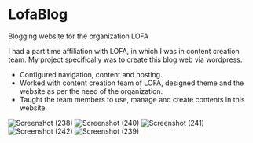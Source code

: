 # LofaBlog
Blogging website for the organization LOFA

I had a part time affiliation with LOFA, in which I was in content creation team. My project specifically was to create this blog web via wordpress.

- Configured navigation, content and hosting.
- Worked with content creation team of LOFA, designed theme and the website as per the need of the organization.
- Taught the team members to use, manage and create contents in this website.


![Screenshot (238)](https://user-images.githubusercontent.com/53051451/198873585-57fc6367-f20e-4e6c-8cb6-70bb4cc80b48.png)
![Screenshot (240)](https://user-images.githubusercontent.com/53051451/198873590-ce4cb1d0-8734-4565-a4d6-da355fcdacde.png)
![Screenshot (241)](https://user-images.githubusercontent.com/53051451/198873594-f724c32c-cb21-4aaa-9488-0dc6bfe2d6bb.png)
![Screenshot (242)](https://user-images.githubusercontent.com/53051451/198873596-1a6f66f3-080d-453f-95c9-0122d0af4cdd.png)
![Screenshot (239)](https://user-images.githubusercontent.com/53051451/198873588-4cef6673-4d09-4ae7-9c3f-75ce6a43c3fa.png)



